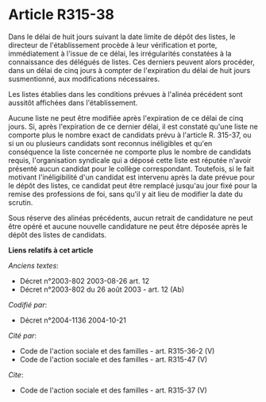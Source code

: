 # Article R315-38

Dans le délai de huit jours suivant la date limite de dépôt des listes, le directeur de l'établissement procède à leur
vérification et porte, immédiatement à l'issue de ce délai, les irrégularités constatées à la connaissance des délégués de
listes. Ces derniers peuvent alors procéder, dans un délai de cinq jours à compter de l'expiration du délai de huit jours
susmentionné, aux modifications nécessaires.

Les listes établies dans les conditions prévues à l'alinéa précédent sont aussitôt affichées dans l'établissement.

Aucune liste ne peut être modifiée après l'expiration de ce délai de cinq jours. Si, après l'expiration de ce dernier délai,
il est constaté qu'une liste ne comporte plus le nombre exact de candidats prévu à l'article R. 315-37, ou si un ou plusieurs
candidats sont reconnus inéligibles et qu'en conséquence la liste concernée ne comporte plus le nombre de candidats requis,
l'organisation syndicale qui a déposé cette liste est réputée n'avoir présenté aucun candidat pour le collège correspondant.
Toutefois, si le fait motivant l'inéligibilité d'un candidat est intervenu après la date prévue pour le dépôt des listes, ce
candidat peut être remplacé jusqu'au jour fixé pour la remise des professions de foi, sans qu'il y ait lieu de modifier la
date du scrutin.

Sous réserve des alinéas précédents, aucun retrait de candidature ne peut être opéré et aucune nouvelle candidature ne peut
être déposée après le dépôt des listes de candidats.

**Liens relatifs à cet article**

_Anciens textes_:

  - Décret n°2003-802 2003-08-26 art. 12
  - Décret n°2003-802 du 26 août 2003 - art. 12 (Ab)

_Codifié par_:

  - Décret n°2004-1136 2004-10-21

_Cité par_:

  - Code de l'action sociale et des familles - art. R315-36-2 (V)
  - Code de l'action sociale et des familles - art. R315-47 (V)

_Cite_:

  - Code de l'action sociale et des familles - art. R315-37 (V)
